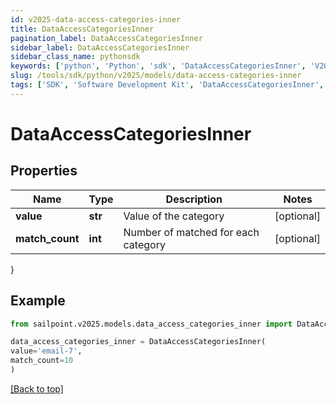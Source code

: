 ```yaml
---
id: v2025-data-access-categories-inner
title: DataAccessCategoriesInner
pagination_label: DataAccessCategoriesInner
sidebar_label: DataAccessCategoriesInner
sidebar_class_name: pythonsdk
keywords: ['python', 'Python', 'sdk', 'DataAccessCategoriesInner', 'V2025DataAccessCategoriesInner'] 
slug: /tools/sdk/python/v2025/models/data-access-categories-inner
tags: ['SDK', 'Software Development Kit', 'DataAccessCategoriesInner', 'V2025DataAccessCategoriesInner']
---
```


# DataAccessCategoriesInner


## Properties

Name | Type | Description | Notes
------------ | ------------- | ------------- | -------------
**value** | **str** | Value of the category | [optional] 
**match_count** | **int** | Number of matched for each category | [optional] 
}

## Example

```python
from sailpoint.v2025.models.data_access_categories_inner import DataAccessCategoriesInner

data_access_categories_inner = DataAccessCategoriesInner(
value='email-7',
match_count=10
)

```
[[Back to top]](#) 

